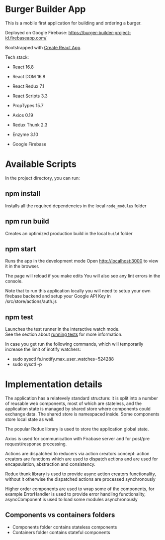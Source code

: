 # Burger Builder App

This is a mobile first application for building and ordering a burger.

Deployed on Google Firebase: https://burger-builder-project-id.firebaseapp.com/

Bootstrapped with [Create React App](https://github.com/facebook/create-react-app).

Tech stack:

- React 16.8

- React DOM 16.8

- React Redux 7.1

- React Scripts 3.3

- PropTypes 15.7

- Axios 0.19

- Redux Thunk 2.3

- Enzyme 3.10

- Google Firebase


# Available Scripts

In the project directory, you can run:

## npm install

Installs all the required dependencies in the local `node_modules` folder

## npm run build

Creates an optimized production build in the local `build` folder

## npm start

Runs the app in the development mode
Open [http://localhost:3000](http://localhost:3000) to view it in the browser.

The page will reload if you make edits
You will also see any lint errors in the console.

Note that to run this application locally you will need to setup your own firebase backend
and setup your Google API Key in /src/store/actions/auth.js

## npm test

Launches the test runner in the interactive watch mode.<br>
See the section about [running tests](https://facebook.github.io/create-react-app/docs/running-tests) for more information.

In case you get <System limit for number of file watchers reached> run the following
commands, which will temporarily increase the limit of inotify watchers:

- sudo sysctl fs.inotify.max_user_watches=524288
- sudo sysctl -p


# Implementation details

The application has a relatevely standard structure: it is split into a number of reusable web components, most
of which are stateless, and the application state is managed by shared store where components could exchange
data. The shared store is namespaced inside. Some components store local state as well.

The popular Redux library is used to store the application global state.

Axios is used for communication with Firabase server and for post/pre request/response processing.

Actions are dispatched to reducers via action creators concept: action creators are functions which are
used to dispatch actions and are used for encapsulation, abstraction and consistency.

Redux thunk library is used to provide async action creators functionality, without it otherwise the 
dispatched actions are processed synchronously

Higher order components are used to wrap some of the components, for example ErrorHandler is used to
provide error handling functionality, asyncComponent is used to load some modules asynchronously



## Components vs containers folders

- Components folder contains stateless components
- Containers folder contains stateful components
